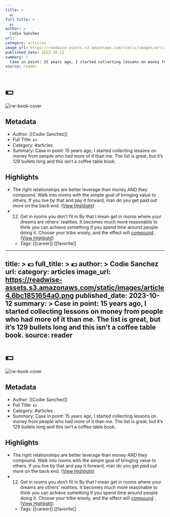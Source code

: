 ```yaml
---
title: >
  💵
full_title: >
  💵
author: >
  Codie Sanchez
url: 
category: articles
image_url: https://readwise-assets.s3.amazonaws.com/static/images/article4.6bc1851654a0.png
published_date: 2023-10-12
summary: >
  Case in point: 15 years ago, I started collecting lessons on money from people who had more of it than me. The list is great, but it’s 129 bullets long and this isn’t a coffee table book.
source: reader
---
```

# 💵

![rw-book-cover](https://readwise-assets.s3.amazonaws.com/static/images/article4.6bc1851654a0.png)

## Metadata
- Author: [[Codie Sanchez]]
- Full Title: 💵
- Category: #articles
- Summary: Case in point: 15 years ago, I started collecting lessons on money from people who had more of it than me. The list is great, but it’s 129 bullets long and this isn’t a coffee table book.

## Highlights
- The right relationships are better leverage than money AND they compound.
  Walk into rooms with the simple goal of bringing value to others. If you live by that and pay it forward, man do you get paid out more on the back end. ([View Highlight](https://read.readwise.io/read/01hcm3w2g77sjy4nqa9254pyaz))
- 12. Get in rooms you don’t fit in
  By that I mean get in rooms where your dreams are others’ realities.
  It becomes much more reasonable to think you can achieve something if you spend time around people doing it. Choose your tribe wisely, and the effect will [compound](https://click.convertkit-mail4.com/e5uk8m8klvs7hp5lq6pc5f7p2mw22/owhkhqhr84ve76cv/aHR0cHM6Ly9qYW1lc2NsZWFyLmNvbS9ib29rLXN1bW1hcmllcy90aGUtY29tcG91bmQtZWZmZWN0) . ([View Highlight](https://read.readwise.io/read/01hcm3zaz08tje5bnfe09awqgz))
    - Tags: [[career]] [[favorite]] 


---
title: >
  💵
full_title: >
  💵
author: >
  Codie Sanchez
url: 
category: articles
image_url: https://readwise-assets.s3.amazonaws.com/static/images/article4.6bc1851654a0.png
published_date: 2023-10-12
summary: >
  Case in point: 15 years ago, I started collecting lessons on money from people who had more of it than me. The list is great, but it’s 129 bullets long and this isn’t a coffee table book.
source: reader
---
# 💵

![rw-book-cover](https://readwise-assets.s3.amazonaws.com/static/images/article4.6bc1851654a0.png)

## Metadata
- Author: [[Codie Sanchez]]
- Full Title: 💵
- Category: #articles
- Summary: Case in point: 15 years ago, I started collecting lessons on money from people who had more of it than me. The list is great, but it’s 129 bullets long and this isn’t a coffee table book.

## Highlights
- The right relationships are better leverage than money AND they compound.
  Walk into rooms with the simple goal of bringing value to others. If you live by that and pay it forward, man do you get paid out more on the back end. ([View Highlight](https://read.readwise.io/read/01hcm3w2g77sjy4nqa9254pyaz))
- 12. Get in rooms you don’t fit in
  By that I mean get in rooms where your dreams are others’ realities.
  It becomes much more reasonable to think you can achieve something if you spend time around people doing it. Choose your tribe wisely, and the effect will [compound](https://click.convertkit-mail4.com/e5uk8m8klvs7hp5lq6pc5f7p2mw22/owhkhqhr84ve76cv/aHR0cHM6Ly9qYW1lc2NsZWFyLmNvbS9ib29rLXN1bW1hcmllcy90aGUtY29tcG91bmQtZWZmZWN0) . ([View Highlight](https://read.readwise.io/read/01hcm3zaz08tje5bnfe09awqgz))
    - Tags: [[career]] [[favorite]] 


